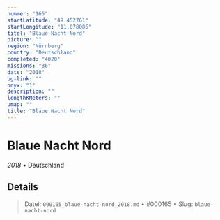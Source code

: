 ```yaml
---
nummer: "165"
startLatitude: "49.452761"
startLongitude: "11.078086"
titel: "Blaue Nacht Nord"
picture: ""
region: "Nürnberg"
country: "Deutschland"
completed: "4020"
missions: "36"
date: "2018"
bg-link: ""
onyx: "1"
description: ""
lengthKMeters: ""
umap: ""
title: "Blaue Nacht Nord"
---
```

# Blaue Nacht Nord

*2018* • Deutschland



## Details








> Datei: `000165_blaue-nacht-nord_2018.md` • #000165 • Slug: `blaue-nacht-nord`
